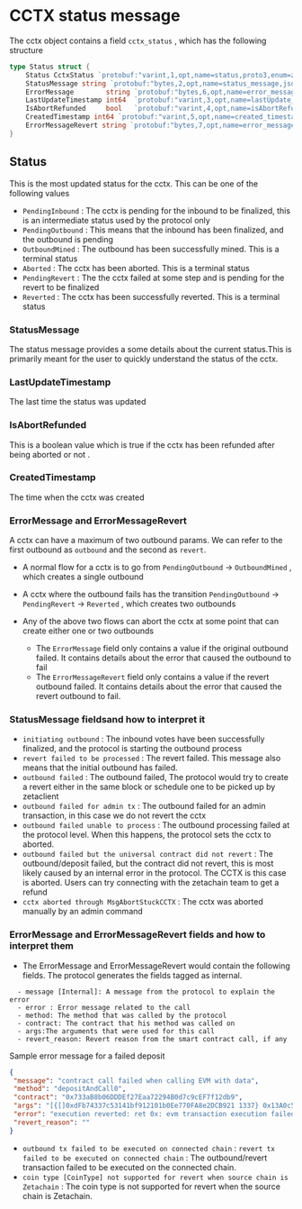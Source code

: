 # CCTX status message 

The cctx object contains a field  `cctx_status` , which has the following structure 
```go
type Status struct {
	Status CctxStatus `protobuf:"varint,1,opt,name=status,proto3,enum=zetachain.zetacore.crosschain.CctxStatus" json:"status,omitempty"`
	StatusMessage string `protobuf:"bytes,2,opt,name=status_message,json=statusMessage,proto3" json:"status_message,omitempty"`
	ErrorMessage        string `protobuf:"bytes,6,opt,name=error_message,json=errorMessage,proto3" json:"error_message,omitempty"`
	LastUpdateTimestamp int64  `protobuf:"varint,3,opt,name=lastUpdate_timestamp,json=lastUpdateTimestamp,proto3" json:"lastUpdate_timestamp,omitempty"`
	IsAbortRefunded     bool   `protobuf:"varint,4,opt,name=isAbortRefunded,proto3" json:"isAbortRefunded,omitempty"`
	CreatedTimestamp int64 `protobuf:"varint,5,opt,name=created_timestamp,json=createdTimestamp,proto3" json:"created_timestamp,omitempty"`
	ErrorMessageRevert string `protobuf:"bytes,7,opt,name=error_message_revert,json=errorMessageRevert,proto3" json:"error_message_revert,omitempty"`
}
```

## Status 
This is the most updated status for the cctx. This can be one of the following values
- `PendingInbound` : The cctx is pending for the inbound to be finalized, this is an intermediate status used by the protocol only
- `PendingOutbound` : This means that the inbound has been finalized, and the outbound is pending
- `OutboundMined` : The outbound has been successfully mined. This is a terminal status
- `Aborted` : The cctx has been aborted. This is a terminal status
- `PendingRevert` : The the cctx failed at some step and is pending for the revert to be finalized
- `Reverted` : The cctx has been successfully reverted. This is a terminal status

### StatusMessage
The status message provides a some details about the current status.This is primarily meant for the user to quickly understand the status of the cctx.
### LastUpdateTimestamp
The last time the status was updated
### IsAbortRefunded
This is a boolean value which is true if the cctx has been refunded after being aborted or not .
### CreatedTimestamp
The time when the cctx was created
### ErrorMessage and ErrorMessageRevert
A cctx can have a maximum of two outbound params. We can refer to the first outbound as `outbound` and the second as `revert`.
- A normal flow for a cctx is to go from `PendingOutbound` -> `OutboundMined` , which creates a single outbound
- A cctx where the outbound fails has the transition `PendingOutbound` -> `PendingRevert` -> `Reverted` , which creates two outbounds
- Any of the above two flows can abort the cctx at some point that can create either one or two outbounds

  - The `ErrorMessage` field only contains a value if the original outbound failed. It contains details about the error that caused the outbound to fail
  - The `ErrorMessageRevert` field only contains a value if the revert outbound failed. It contains details about the error that caused the revert outbound to fail.

### StatusMessage fieldsand how to interpret it
- `initiating outbound` : The inbound votes have been successfully finalized, and the protocol is starting the outbound process
- `revert failed to be processed` : The revert failed. This message also means that the initial outbound has failed.
- `outbound failed` : The outbound failed, The protocol would try to create a revert either in the same block or schedule one to be picked up by zetaclient
- `outbound failed for admin tx` : The outbound failed for an admin transaction, in this case we do not revert the cctx
- `outbound failed unable to process` : The outbound processing failed at the protocol level. When this happens, the protocol sets the cctx to aborted.
- `outbound failed but the universal contract did not revert` :  The outbound/deposit failed, but the contract did not revert,
   this is most likely caused by an internal error in the protocol. The CCTX is this case is aborted. Users can try connecting with the zetachain team to get a refund
- `cctx aborted through MsgAbortStuckCCTX` : The cctx was aborted manually by an admin command


### ErrorMessage and ErrorMessageRevert fields and how to interpret them
- The ErrorMessage and ErrorMessageRevert would contain the following fields. The protocol generates the fields tagged as internal.
```
  - message [Internal]: A message from the protocol to explain the error
  - error : Error message related to the call
  - method: The method that was called by the protocol
  - contract: The contract that his method was called on
  - args:The arguments that were used for this call
  - revert_reason: Revert reason from the smart contract call, if any
```
Sample error message for a failed deposit

```json
{
 "message": "contract call failed when calling EVM with data",
 "method": "depositAndCall0",
 "contract": "0x733aB8b06DDDEf27Eaa72294B0d7c9cEF7f12db9",
 "args": "[{[]0xdFb74337c53141bf912101b0Ee770FA8e2DCB921 1337} 0x13A0c5930C028511Dc02665E7285134B6d11A5f410000000000000000 0xD28D6A0b8189305551a0A8bd247a6ECa9CE781Ca [114 101 118 101114 116]]",
 "error": "execution reverted: ret 0x: evm transaction execution failed",
 "revert_reason": ""
}
```

- `outbound tx failed to be executed on connected chain` : `revert tx failed to be executed on connected chain` : The outbound/revert transaction failed to be executed on the connected chain.
- `coin type [CoinType] not supported for revert when source chain is Zetachain` : The coin type is not supported for revert when the source chain is Zetachain.
